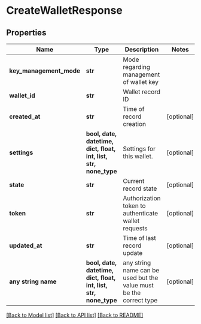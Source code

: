 # CreateWalletResponse


## Properties
Name | Type | Description | Notes
------------ | ------------- | ------------- | -------------
**key_management_mode** | **str** | Mode regarding management of wallet key | 
**wallet_id** | **str** | Wallet record ID | 
**created_at** | **str** | Time of record creation | [optional] 
**settings** | **bool, date, datetime, dict, float, int, list, str, none_type** | Settings for this wallet. | [optional] 
**state** | **str** | Current record state | [optional] 
**token** | **str** | Authorization token to authenticate wallet requests | [optional] 
**updated_at** | **str** | Time of last record update | [optional] 
**any string name** | **bool, date, datetime, dict, float, int, list, str, none_type** | any string name can be used but the value must be the correct type | [optional]

[[Back to Model list]](../README.md#documentation-for-models) [[Back to API list]](../README.md#documentation-for-api-endpoints) [[Back to README]](../README.md)


